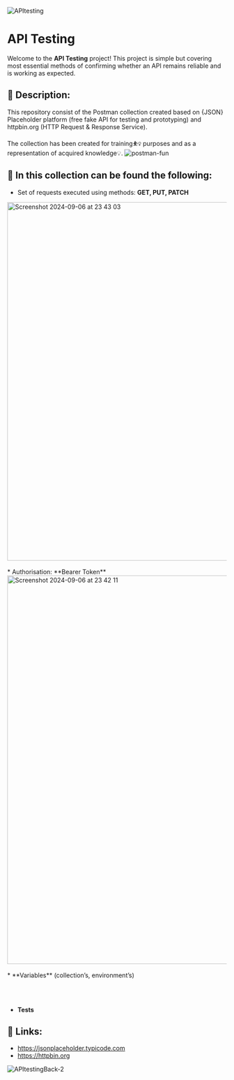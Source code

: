 ![APItesting](https://github.com/user-attachments/assets/975a83e6-3de7-4c85-8a3c-39af0641636c)

# API Testing 
Welcome to the **API Testing** project! This project is simple but covering most essential methods of confirming whether an API remains reliable and is working as expected.

## 👋 Description:

This repository consist of the Postman collection created based on {JSON} Placeholder platform (free fake API for testing and prototyping) and httpbin.org (HTTP Request & Response Service).

The collection has been created for training⛹️‍♀️ purposes and as a representation of acquired knowledge💡.
![postman-fun](https://github.com/user-attachments/assets/7756916c-d52d-4583-a224-8189649aa6d2)


## 📝  In this collection can be found the following:

* Set of requests executed using methods: **GET, PUT, PATCH**
<img width="821" alt="Screenshot 2024-09-06 at 23 43 03" src="https://github.com/user-attachments/assets/0031cda7-edc3-4e9e-b7b0-4800cb8cc744">
<br></br>
* Authorisation: **Bearer Token**
<img width="890" alt="Screenshot 2024-09-06 at 23 42 11" src="https://github.com/user-attachments/assets/493c8e2f-fe93-4b3d-93b8-6df97c54795e">
<br></br>
* **Variables** (collection’s, environment’s)

<br></br>
* **Tests**

## 🔗 Links:
* https://jsonplaceholder.typicode.com 
* https://httpbin.org 


![APItestingBack-2](https://github.com/user-attachments/assets/7cfe5c12-a5c6-4c16-a469-ce2c15796149)

